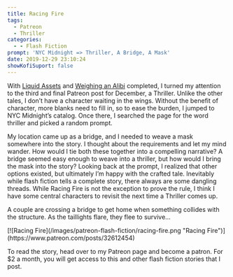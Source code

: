 ```yaml
---
title: Racing Fire
tags:
  - Patreon
  - Thriller
categories:
  - - Flash Fiction
prompt: 'NYC Midnight => Thriller, A Bridge, A Mask'
date: 2019-12-29 23:10:24
showKofiSuport: false
---
```


With [Liquid Assets](/archives/2019/12/26/liquid-assets) and [Weighing an Alibi](/archives/2019/12/26/weighing-alibi) completed, I turned my attention to the third and final Patreon post for December, a Thriller. Unlike the other tales, I don’t have a character waiting in the wings. Without the benefit of character, more blanks need to fill in, so to ease the burden, I jumped to NYC Midnight’s catalog. Once there, I searched the page for the word thriller and picked a random prompt.<!-- more -->

My location came up as a bridge, and I needed to weave a mask somewhere into the story. I thought about the requirements and let my mind wander. How would I tie both these together into a compelling narrative? A bridge seemed easy enough to weave into a thriller, but how would I bring the mask into the story? Looking back at the prompt, I realized that other options existed, but ultimately I’m happy with the crafted tale. Inevitably while flash fiction tells a complete story, there always are some dangling threads. While Racing Fire is not the exception to prove the rule, I think I have some central characters to revisit the next time a Thriller comes up.

A couple are crossing a bridge to get home when something collides with the structure. As the taillights flare, they flee to survive…

<div class="center">[![Racing Fire](/images/patreon-flash-fiction/racing-fire.png "Racing Fire")](https://www.patreon.com/posts/32612454)</div>

To read the story, head over to my Patreon page and become a patron. For $2 a month, you will get access to this and other flash fiction stories that I post.